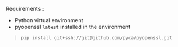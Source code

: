 Requirements :
- Python virtual environment
- pyopenssl `latest` installed in the environment  
>`pip install git+ssh://git@github.com/pyca/pyopenssl.git`
